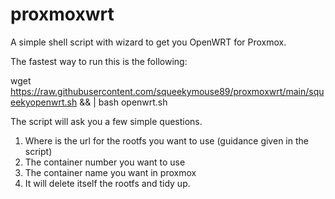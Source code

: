 # proxmoxwrt
A simple shell script with wizard to get you OpenWRT for Proxmox.

The fastest way to run this is the following:

wget https://raw.githubusercontent.com/squeekymouse89/proxmoxwrt/main/squeekyopenwrt.sh && | bash openwrt.sh

The script will ask you a few simple questions.
1. Where is the url for the rootfs you want to use (guidance given in the script)
2. The container number you want to use
3. The container name you want in proxmox
4. It will delete itself the rootfs and tidy up.
